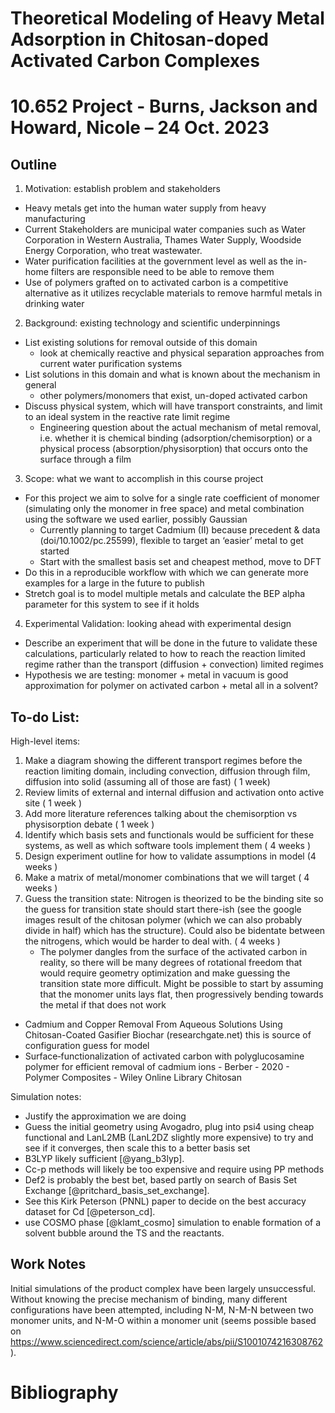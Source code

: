 # Theoretical Modeling of Heavy Metal Adsorption in Chitosan-doped Activated Carbon Complexes
# 10.652 Project - Burns, Jackson and Howard, Nicole – 24 Oct. 2023

## Outline
 1. Motivation: establish problem and stakeholders
 - Heavy metals get into the human water supply from heavy manufacturing
 - Current Stakeholders are municipal water companies such as Water Corporation in Western Australia, Thames Water Supply, Woodside Energy Corporation, who treat wastewater.
 - Water purification facilities at the government level as well as the in-home filters are responsible need to be able to remove them
 - Use of polymers grafted on to activated carbon is a competitive alternative as it utilizes recyclable materials to remove harmful metals in drinking water

 2. Background: existing technology and scientific underpinnings
 - List existing solutions for removal outside of this domain
    - look at chemically reactive and physical separation approaches from current water purification systems
 - List solutions in this domain and what is known about the mechanism in general
    - other polymers/monomers that exist, un-doped activated carbon
 - Discuss physical system, which will have transport constraints, and limit to an ideal system in the reactive rate limit regime
    - Engineering question about the actual mechanism of metal removal, i.e. whether it is chemical binding (adsorption/chemisorption) or a physical process (absorption/physisorption) that occurs onto the surface through a film

 3. Scope: what we want to accomplish in this course project
 - For this project we aim to solve for a single rate coefficient of monomer (simulating only the monomer in free space) and metal combination using the software we used earlier, possibly Gaussian
    - Currently planning to target Cadmium (II) because precedent & data (doi/10.1002/pc.25599), flexible to target an ‘easier’ metal to get started 
    - Start with the smallest basis set and cheapest method, move to DFT
 - Do this in a reproducible workflow with which we can generate more examples for a large in the future to publish
 - Stretch goal is to model multiple metals and calculate the BEP alpha parameter for this system to see if it holds

 4. Experimental Validation: looking ahead with experimental design
 - Describe an experiment that will be done in the future to validate these calculations, particularly related to how to reach the reaction limited regime rather than the transport (diffusion + convection) limited regimes
 - Hypothesis we are testing: monomer + metal in vacuum is good approximation for polymer on activated carbon + metal all in a solvent?

## To-do List:
High-level items:
 1. Make a diagram showing the different transport regimes before the reaction limiting domain, including convection, diffusion through film, diffusion into solid (assuming all of those are fast) ( 1 week) 
 2. Review limits of external and internal diffusion and activation onto active site ( 1 week ) 
 3. Add more literature references talking about the chemisorption vs physisorption debate ( 1 week ) 
 4. Identify which basis sets and functionals would be sufficient for these systems, as well as which software tools implement them ( 4 weeks )
 5. Design experiment outline for how to validate assumptions in model (4 weeks ) 
 6. Make a matrix of metal/monomer combinations that we will target ( 4 weeks ) 
 7. Guess the transition state: Nitrogen is theorized to be the binding site so the guess for transition state should start there-ish (see the google images result of the chitosan polymer (which we can also probably divide in half) which has the structure). Could also be bidentate between the nitrogens, which would be harder to deal with. ( 4 weeks )
    - The polymer dangles from the surface of the activated carbon in reality, so there will be many degrees of rotational freedom that would require geometry optimization and make guessing the transition state more difficult. Might be possible to start by assuming that the monomer units lays flat, then progressively bending towards the metal if that does not work
 - Cadmium and Copper Removal From Aqueous Solutions Using Chitosan-Coated Gasifier Biochar (researchgate.net) this is source of configuration guess for model
 - Surface‐functionalization of activated carbon with polyglucosamine polymer for efficient removal of cadmium ions - Berber - 2020 - Polymer Composites - Wiley Online Library  Chitosan 

Simulation notes:
- Justify the approximation we are doing
- Guess the initial geometry using Avogadro, plug into psi4 using cheap functional and LanL2MB (LanL2DZ slightly more expensive) to try and see if it converges, then scale this to a better basis set
- B3LYP likely sufficient [@yang_b3lyp].
- Cc-p methods will likely be too expensive and require using PP methods
- Def2 is probably the best bet, based partly on search of Basis Set Exchange [@pritchard_basis_set_exchange].
- See this Kirk Peterson (PNNL) paper to decide on the best accuracy dataset for Cd [@peterson_cd].
- use COSMO phase [@klamt_cosmo] simulation to enable formation of a solvent bubble around the TS and the reactants.

## Work Notes
Initial simulations of the product complex have been largely unsuccessful.
Without knowing the precise mechanism of binding, many different configurations have been attempted, including N-M, N-M-N between two monomer units, and N-M-O within a monomer unit (seems possible based on https://www.sciencedirect.com/science/article/abs/pii/S1001074216308762).

# Bibliography
